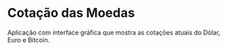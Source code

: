 # Cotação das Moedas

Aplicação com interface gráfica que mostra as cotações atuais do Dólar, Euro e Bitcoin.
